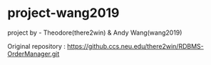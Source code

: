 # project-wang2019
project by - Theodore(there2win) & Andy Wang(wang2019)

Original repository : https://github.ccs.neu.edu/there2win/RDBMS-OrderManager.git
